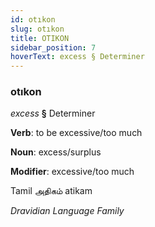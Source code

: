 ```yaml
---
id: otıkon
slug: otıkon
title: OTIKON
sidebar_position: 7
hoverText: excess § Determiner
---
```


### otıkon

*excess* **§** Determiner

**Verb**: to be excessive/too much

**Noun**: excess/surplus

**Modifier**: excessive/too much

Tamil அதிகம் atikam 

*Dravidian Language Family*